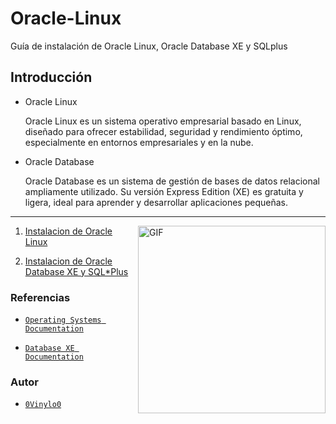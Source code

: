 # Oracle-Linux
Guía de instalación de Oracle Linux, Oracle Database XE y SQLplus

## Introducción

- Oracle Linux

  Oracle Linux es un sistema operativo empresarial basado en Linux, diseñado para ofrecer estabilidad, seguridad y rendimiento óptimo, especialmente en entornos empresariales y en la nube.

- Oracle Database

    Oracle Database es un sistema de gestión de bases de datos relacional ampliamente utilizado. Su versión Express Edition (XE) es gratuita y ligera, ideal para aprender y desarrollar aplicaciones pequeñas.

----------------------------------------------------------------------------------------------------------

<img src="img/tux-linux-penguin.gif" alt="GIF" width="300" height="300" align="right">
  
  1.  [Instalacion de Oracle Linux](doc/oracle_linux.md)
  
  2.  [Instalacion de Oracle Database XE y SQL*Plus](doc/db_sqlplus.md)

### Referencias
  
- [`Operating Systems Documentation`](https://docs.oracle.com/en/operating-systems/)
  
- [`Database XE Documentation`](https://docs.oracle.com/en/database/oracle/oracle-database/21/xeinl/installing-oracle-database-free.html#GUID-728E4F0A-DBD1-43B1-9837-C6A460432733)

### Autor

- [ `0Vinylo0`](https://github.com/0Vinylo0)
